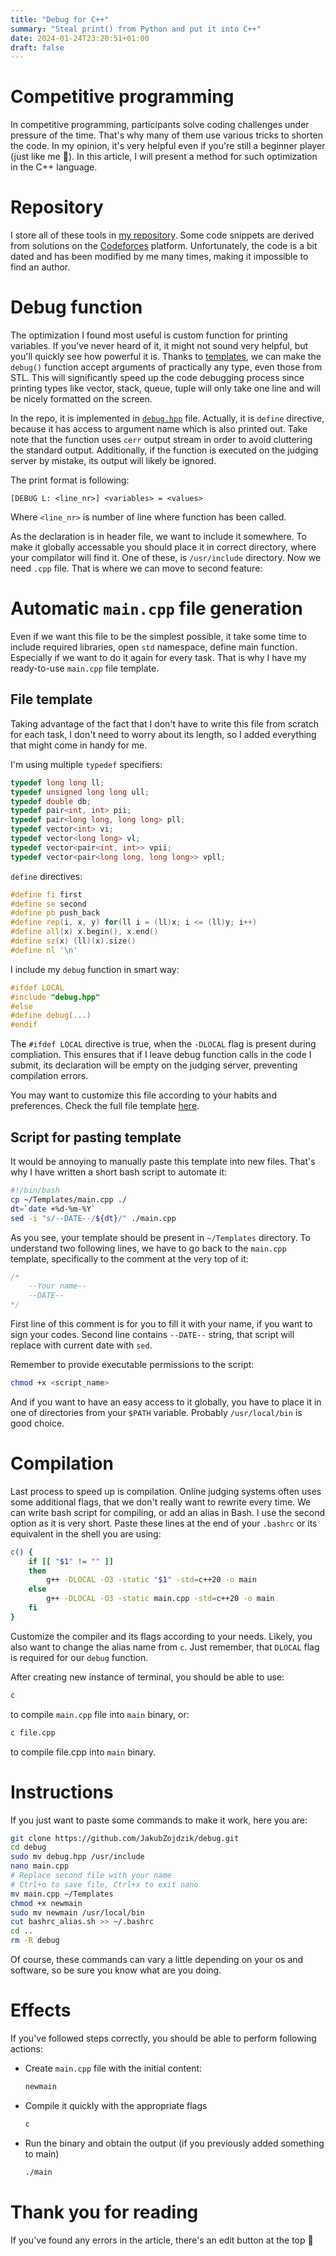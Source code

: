 ```yaml
---
title: "Debug for C++"
summary: "Steal print() from Python and put it into C++"
date: 2024-01-24T23:20:51+01:00
draft: false
---
```


# Competitive programming

In competitive programming, participants solve coding challenges under pressure of the time. That's why many of them use various tricks to shorten the code. In my opinion, it's very helpful even if you're still a beginner player (just like me 🙂). In this article, I will present a method for such optimization in the C++ language.

# Repository

I store all of these tools in [my repository](https://github.com/JakubZojdzik/debug). Some code snippets are derived from solutions on the [Codeforces](https://codeforces.com/) platform. Unfortunately, the code is a bit dated and has been modified by me many times, making it impossible to find an author.

# Debug function

The optimization I found most useful is custom function for printing variables. If you've never heard of it, it might not sound very helpful, but you'll quickly see how powerful it is. Thanks to [templates](https://en.cppreference.com/w/cpp/language/templates), we can make the `debug()` function accept arguments of practically any type, even those from STL. This will significantly speed up the code debugging process since printing types like vector, stack, queue, tuple will only take one line and will be nicely formatted on the screen.

In the repo, it is implemented in [`debug.hpp`](https://github.com/JakubZojdzik/debug/blob/master/debug.hpp) file. Actually, it is `define` directive, because it has access to argument name which is also printed out. Take note that the function uses `cerr` output stream in order to avoid cluttering the standard output. Additionally, if the function is executed on the judging server by mistake, its output will likely be ignored.

The print format is following:

```
[DEBUG L: <line_nr>] <variables> = <values>
```

Where `<line_nr>` is number of line where function has been called.

As the declaration is in header file, we want to include it somewhere. To make it globally accessable you should place it in correct directory, where your compilator will find it. One of these, is `/usr/include` directory. Now we need `.cpp` file. That is where we can move to second feature:

# Automatic `main.cpp` file generation

Even if we want this file to be the simplest possible, it take some time to include required libraries, open `std` namespace, define main function. Especially if we want to do it again for every task. That is why I have my ready-to-use `main.cpp` file template.

## File template

Taking advantage of the fact that I don't have to write this file from scratch for each task, I don't need to worry about its length, so I added everything that might come in handy for me.

I'm using multiple `typedef` specifiers:

```cpp
typedef long long ll;
typedef unsigned long long ull;
typedef double db;
typedef pair<int, int> pii;
typedef pair<long long, long long> pll;
typedef vector<int> vi;
typedef vector<long long> vl;
typedef vector<pair<int, int>> vpii;
typedef vector<pair<long long, long long>> vpll;
```

`define` directives:

```cpp
#define fi first
#define se second
#define pb push_back
#define rep(i, x, y) for(ll i = (ll)x; i <= (ll)y; i++)
#define all(x) x.begin(), x.end()
#define sz(x) (ll)(x).size()
#define nl '\n'
```

I include my `debug` function in smart way:

```cpp
#ifdef LOCAL
#include "debug.hpp"
#else
#define debug(...)
#endif
```

The `#ifdef LOCAL` directive is true, when the `-DLOCAL` flag is present during compliation. This ensures that if I leave debug function calls in the code I submit, its declaration will be empty on the judging server, preventing compilation errors.

You may want to customize this file according to your habits and preferences. Check the full file template [here](https://github.com/JakubZojdzik/debug/blob/master/main.cpp).

## Script for pasting template

It would be annoying to manually paste this template into new files. That's why I have written a short bash script to automate it:

```bash
#!/bin/bash
cp ~/Templates/main.cpp ./
dt=`date +%d-%m-%Y`
sed -i "s/--DATE--/${dt}/" ./main.cpp
```

As you see, your template should be present in `~/Templates` directory. To understand two following lines, we have to go back to the `main.cpp` template, specifically to the comment at the very top of it:

```cpp
/*
    --Your name--
    --DATE--
*/
```

First line of this comment is for you to fill it with your name, if you want to sign your codes. Second line contains `--DATE--` string, that script will replace with current date with `sed`.

Remember to provide executable permissions to the script:

```bash
chmod +x <script_name>
```

And if you want to have an easy access to it globally, you have to place it in one of directories from your `$PATH` variable. Probably `/usr/local/bin` is good choice.

# Compilation

Last process to speed up is compilation. Online judging systems often uses some additional flags, that we don't really want to rewrite every time. We can write bash script for compiling, or add an alias in Bash. I use the second option as it is very short. Paste these lines at the end of your `.bashrc` or its equivalent in the shell you are using:

```bash
c() {
    if [[ "$1" != "" ]]
    then
        g++ -DLOCAL -O3 -static "$1" -std=c++20 -o main
    else
        g++ -DLOCAL -O3 -static main.cpp -std=c++20 -o main
    fi
}
```

Customize the compiler and its flags according to your needs. Likely, you also want to change the alias name from `c`. Just remember, that `DLOCAL` flag is required for our `debug` function.

After creating new instance of terminal, you should be able to use:

```bash
c
```

to compile `main.cpp` file into `main` binary, or:

```bash
c file.cpp
```

to compile file.cpp into `main` binary.

# Instructions

If you just want to paste some commands to make it work, here you are:

```bash
git clone https://github.com/JakubZojdzik/debug.git
cd debug
sudo mv debug.hpp /usr/include
nano main.cpp
# Replace second file with your name
# Ctrl+o to save file, Ctrl+x to exit nano
mv main.cpp ~/Templates
chmod +x newmain
sudo mv newmain /usr/local/bin
cut bashrc_alias.sh >> ~/.bashrc
cd ..
rm -R debug
```

Of course, these commands can vary a little depending on your os and software, so be sure you know what are you doing.

# Effects

If you've followed steps correctly, you should be able to perform following actions:

- Create `main.cpp` file with the initial content:

  ```bash
  newmain
  ```

- Compile it quickly with the appropriate flags

  ```bash
  c
  ```

- Run the binary and obtain the output (if you previously added something to main)
  ```bash
  ./main
  ```

# Thank you for reading

If you've found any errors in the article, there's an edit button at the top 🙂
